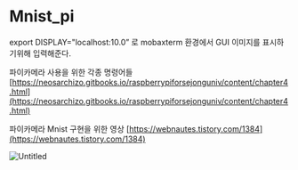 # Mnist_pi

export DISPLAY="localhost:10.0” 로 mobaxterm 환경에서 GUI 이미지를 표시하기위해 입력해준다.

파이카메라 사용을 위한 각종 명령어들 
[https://neosarchizo.gitbooks.io/raspberrypiforsejonguniv/content/chapter4.html](https://neosarchizo.gitbooks.io/raspberrypiforsejonguniv/content/chapter4.html)

파이카메라 Mnist 구현을 위한 영상
[https://webnautes.tistory.com/1384](https://webnautes.tistory.com/1384)

![Untitled](https://s3-us-west-2.amazonaws.com/secure.notion-static.com/29ef73c5-fe15-4012-a374-82bcb66f7df3/Untitled.png)
